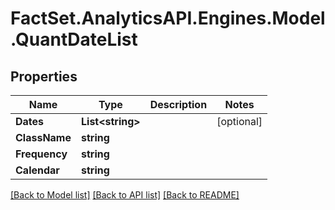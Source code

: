 # FactSet.AnalyticsAPI.Engines.Model.QuantDateList

## Properties

Name | Type | Description | Notes
------------ | ------------- | ------------- | -------------
**Dates** | **List&lt;string&gt;** |  | [optional] 
**ClassName** | **string** |  | 
**Frequency** | **string** |  | 
**Calendar** | **string** |  | 

[[Back to Model list]](../README.md#documentation-for-models) [[Back to API list]](../README.md#documentation-for-api-endpoints) [[Back to README]](../README.md)

